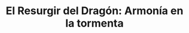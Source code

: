 ---
collection: rolLudoteca
title: 'El Resurgir del Dragón: Armonía en la tormenta'
image: armonia-en-la-tormenta.jpeg
editorial: 'Nosolorol'
editorial_ref: 'RN047'
isbn:
type: 'Aventura'
web: https://www.nosolorol.com/es/el-resurgir-del-dragon/707/armonia-en-la-tormenta
format: 'Libro tapa blanda'
system: 'Dungeons & Dragons'
created_at: '2021-01-07T20:03:44+00:00'
---